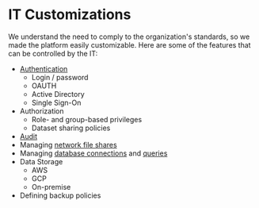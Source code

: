 <!-- TITLE: IT Customizations -->
<!-- SUBTITLE: -->

# IT Customizations

We understand the need to comply to the organization's standards, so we made the platform 
easily customizable. Here are some of the features that can be controlled by the IT:

 * [Authentication](authentication.md) 
   * Login / password 
   * OAUTH 
   * Active Directory
   * Single Sign-On
 * Authorization
    * Role- and group-based privileges
    * Dataset sharing policies
 * [Audit](audit.md)
 * Managing [network file shares](../views/file-shares.md)
 * Managing [database connections](../entities/data-connection.md) and [queries](../entities/data-query.md)
 * Data Storage
   * AWS
   * GCP
   * On-premise
 * Defining backup policies
   